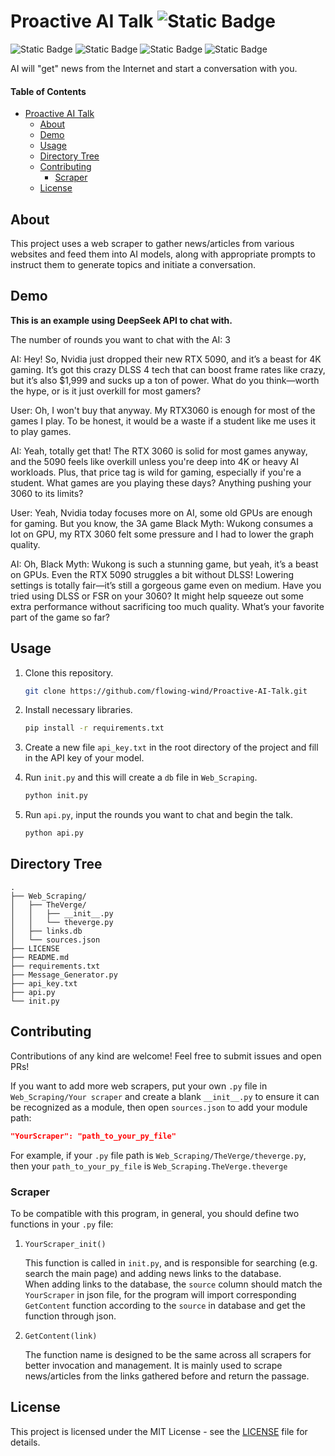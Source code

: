 # Proactive AI Talk  ![Static Badge](https://img.shields.io/badge/side_project-%23ff9300)

![Static Badge](https://img.shields.io/badge/python-3.12-blue) ![Static Badge](https://img.shields.io/badge/platforms-Windows_Linux-%2302dbf0) ![Static Badge](https://img.shields.io/badge/contributions-welcome-green) ![Static Badge](https://img.shields.io/badge/I_speak-English_Chinese-%23ed02ba)

AI will "get" news from the Internet and start a conversation with you.

#### Table of Contents
- [Proactive AI Talk](#proactive-ai-talk)
  * [About](#about)
  * [Demo](#demo)
  * [Usage](#usage)
  * [Directory Tree](#directory-tree)
  * [Contributing](#contributing)
    + [Scraper](#scraper)
  * [License](#license)

## About
This project uses a web scraper to gather news/articles from various websites and feed them into AI models, along with appropriate  prompts to instruct them to generate topics and initiate a conversation.

## Demo
__This is an example using DeepSeek API to chat with.__

The number of rounds you want to chat with the AI: 3

AI: Hey! So, Nvidia just dropped their new RTX 5090, and it’s a beast for 4K gaming. It’s got this crazy DLSS 4 tech that can boost frame rates like crazy, but it’s also $1,999 and sucks up a ton of power. What do you think—worth the hype, or is it just overkill for most gamers?

User: Oh, I won't buy that anyway. My RTX3060 is enough for most of the games I play. To be honest, it would be a waste if a student like me uses it to play games.

AI: Yeah, totally get that! The RTX 3060 is solid for most games anyway, and the 5090 feels like overkill unless you're deep into 4K or heavy AI workloads. Plus, that price tag is wild for gaming, especially if you're a student. What games are you playing these days? Anything pushing your 3060 to its limits?

User: Yeah, Nvidia today focuses more on AI, some old GPUs are enough for gaming. But you know, the 3A game Black Myth: Wukong consumes a lot on GPU, my RTX 3060 felt some pressure and I had to lower the graph quality.

AI: Oh, Black Myth: Wukong is such a stunning game, but yeah, it’s a beast on GPUs. Even the RTX 5090 struggles a bit without DLSS! Lowering settings is totally fair—it’s still a gorgeous game even on medium. Have you tried using DLSS or FSR on your 3060? It might help squeeze out some extra performance without sacrificing too much quality. What’s your favorite part of the game so far?


## Usage
1. Clone this repository.

   ```bash
   git clone https://github.com/flowing-wind/Proactive-AI-Talk.git
   ```

2. Install necessary libraries.

   ```bash
   pip install -r requirements.txt
   ```

3. Create a new file `api_key.txt` in the root directory of the project and fill in the API key of your model.


4. Run `init.py` and this will create a `db` file in `Web_Scraping`.

   ```bash
   python init.py
   ```

5. Run `api.py`, input the rounds you want to chat and begin the talk.

   ```bash
   python api.py
   ```

## Directory Tree
```
.
├── Web_Scraping/
│   ├── TheVerge/
│   │   ├── __init__.py
│   │   └── theverge.py
│   ├── links.db
│   └── sources.json
├── LICENSE
├── README.md
├── requirements.txt
├── Message_Generator.py
├── api_key.txt
├── api.py
└── init.py
```
## Contributing
Contributions of any kind are welcome! Feel free to submit issues and open PRs!  

If you want to add more web scrapers, put your own `.py` file in `Web_Scraping/Your scraper` and create a blank `__init__.py` to ensure it can be recognized as a module, then open `sources.json` to add your module path:   

```json
"YourScraper": "path_to_your_py_file"
```
For example, if your `.py` file path is `Web_Scraping/TheVerge/theverge.py`, then your `path_to_your_py_file` is `Web_Scraping.TheVerge.theverge`  

### Scraper
To be compatible with this program, in general, you should define two functions in your `.py` file:  
1. `YourScraper_init()`

   This function is called in `init.py`, and is responsible for searching (e.g. search the main page) and adding news links to the database.  
   When adding links to the database, the `source` column should match the `YourScraper` in json file, for the program will import corresponding `GetContent` function according to the `source` in database and get the function through json.
   
2. `GetContent(link)`

   The function name is designed to be the same across all scrapers for better invocation and management. It is mainly used to scrape news/articles from the links gathered before and return the passage.
## License
  This project is licensed under the MIT License - see the [LICENSE](LICENSE) file for details.
